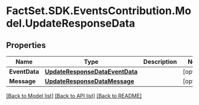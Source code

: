 # FactSet.SDK.EventsContribution.Model.UpdateResponseData

## Properties

Name | Type | Description | Notes
------------ | ------------- | ------------- | -------------
**EventData** | [**UpdateResponseDataEventData**](UpdateResponseDataEventData.md) |  | [optional] 
**Message** | [**UpdateResponseDataMessage**](UpdateResponseDataMessage.md) |  | [optional] 

[[Back to Model list]](../README.md#documentation-for-models) [[Back to API list]](../README.md#documentation-for-api-endpoints) [[Back to README]](../README.md)

